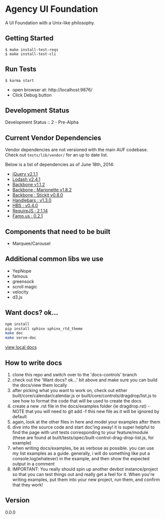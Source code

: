 # Agency UI Foundation

[jQuery v2.1.1]: http://api.jquery.com/
[Modernizr v2.6.2 : Custom Build]: http://modernizr.com/download/#-fontface-backgroundsize-borderimage-borderradius-boxshadow-flexbox-flexboxlegacy-hsla-multiplebgs-opacity-rgba-textshadow-cssanimations-csscolumns-generatedcontent-cssgradients-cssreflections-csstransforms-csstransforms3d-csstransitions-applicationcache-canvas-canvastext-draganddrop-hashchange-history-audio-video-indexeddb-input-inputtypes-localstorage-postmessage-sessionstorage-websockets-websqldatabase-webworkers-geolocation-inlinesvg-smil-svg-svgclippaths-touch-webgl-cssclasses-teststyles-testprop-testallprops-hasevent-prefixes-domprefixes
[Lodash v2.4.1]: http://lodash.com/
[Backbone v1.1.2]: http://backbonejs.org/
[Backbone : Marionette v1.8.2]: http://marionettejs.com/
[Backbone : Stickit v0.8.0]: http://nytimes.github.io/backbone.stickit/
[Handlebars : v1.3.0]: http://handlebarsjs.com/
[HBS : v0.4.0]: https://github.com/SlexAxton/require-handlebars-plugin
[RequireJS : 2.1.14]: http://github.com/jrburke/requirejs
[Famo.us : 0.2.1]: http://github.com/famous/famous


A UI Foundation with a Unix-like philosophy.

## Getting Started
    $ make install-test-reqs
    $ make install-test-cli

## Run Tests
	$ karma start

- open browser at: http://localhost:9876/
- Click Debug button

## Development Status

Development Status :: 2 - Pre-Alpha

## Current Vendor Dependencies

Vendor dependencies are not versioned with the main AUF codebase. Check out `tests/lib/vendor/` for an up to date list.

Below is a list of dependencies as of June 18th, 2014:

- [jQuery v2.1.1]
- [Lodash v2.4.1]
- [Backbone v1.1.2]
- [Backbone : Marionette v1.8.2]
- [Backbone : Stickit v0.8.0]
- [Handlebars : v1.3.0]
- [HBS : v0.4.0]
- [RequireJS : 2.1.14]
- [Famo.us : 0.2.1]

## Components that need to be built
- Marquee/Carousel


## Additional common libs we use
- YepNope
- famous
- greensock
- scroll magic
- velocity
- d3.js



## Want docs? ok... ##
``` bash
npm install
pip install sphinx sphinx_rtd_theme
make doc
make serve-doc
```
[view local docs](http://localhost:8000/)

## How to write docs
1. clone this repo and switch over to the 'docs-controls' branch
2. check out the 'Want docs? ok...' bit above and make sure you can build the docs/view them locally
3. after picking what you want to work on, check out either built/core/calendar/calendar.js or built/core/controls/dragdrop/list.js to see how to format the code that will be used to create the docs
4. create a new .rst file in the docs/examples folder (ie dragdrop.rst) - NOTE that you will need to git add -f this new file as it will be ignored by default
5. again, look at the other files in here and model your examples after them
6. dive into the source code and start doc'ing away!  it is super helpful to find the page with unit tests corresponding to your feature/module (these are found at built/tests/spec/built-control-drag-drop-list.js, for example)
7. when writing docs/examples, be as verbose as possible.  you can use my list examples as a guide.  generally, i will do something like put a console.log(whatever) in the example, and then show the expected output in a comment
8. IMPORTANT: You really should spin up another devbot instance/project so that you can test things out and really get a feel for it.  When you're writing examples, put them into your new project, run them, and confirm that they work!

## Version

0.0.0
